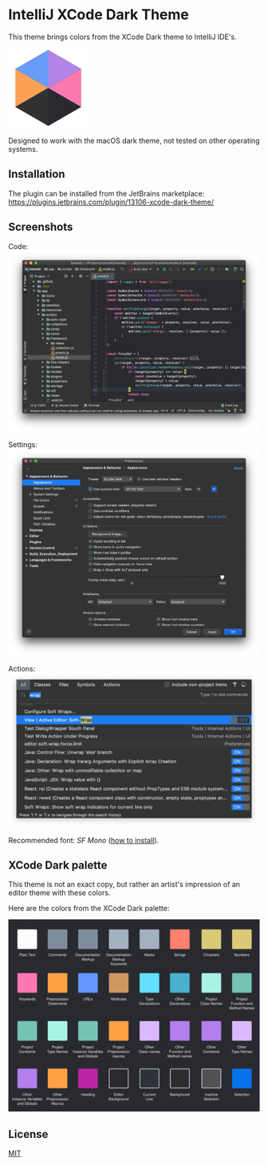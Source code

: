 # IntelliJ XCode Dark Theme

This theme brings colors from the XCode Dark theme to IntelliJ IDE's.

![logo](resources/META-INF/pluginIcon.svg)

Designed to work with the macOS dark theme, not tested on other operating systems.

## Installation

The plugin can be installed from the JetBrains marketplace:
https://plugins.jetbrains.com/plugin/13106-xcode-dark-theme/

## Screenshots

Code:
![screenshot: code](images/screenshot-code.png)

Settings:
![screenshot: settings](images/screenshot-settings.png)

Actions:
![screenshot: actions](images/screenshot-actions.png)

Recommended font: _SF Mono_
([how to install](https://medium.com/@shashikant.jagtap/getting-apples-sf-mono-font-in-macos-1de5183add84)).

## XCode Dark palette

This theme is not an exact copy, but rather an artist's impression
of an editor theme with these colors.

Here are the colors from the XCode Dark palette:

![palette](images/xcode-dark-palette.svg)

## License

[MIT](LICENSE)
